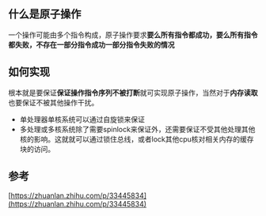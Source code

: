 ## 什么是原子操作

一个操作可能由多个指令构成，原子操作要求**要么所有指令都成功，要么所有指令都失败，不存在一部分指令成功一部分指令失败的情况**

## 如何实现

根本就是要保证**保证操作指令序列不被打断**就可实现原子操作，当然对于**内存读取**也要保证不被其他操作干扰。

- 单处理器单核系统可以通过自旋锁来保证
- 多处理或多核系统除了需要spinlock来保证外，还需要保证不受其他处理其他核的影响。这就就可以通过锁住总线，或者lock其他cpu核对相关内存的缓存块的访问。

## 参考

[https://zhuanlan.zhihu.com/p/33445834](https://zhuanlan.zhihu.com/p/33445834)


